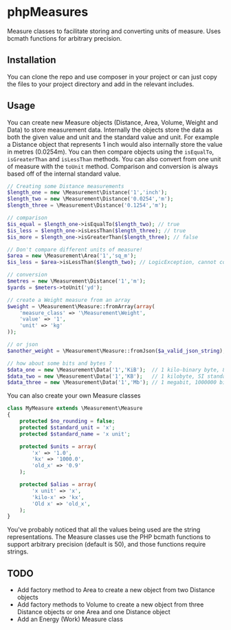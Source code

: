 phpMeasures
===========

Measure classes to facilitate storing and converting units of measure.  Uses bcmath functions for arbitrary precision.

Installation
------------
You can clone the repo and use composer in your project or can just copy the files to your project directory and add in the relevant includes.

Usage
------------
You can create new Measure objects (Distance, Area, Volume, Weight and Data) to store measurement data.  Internally the objects store the data as both the given value and unit and the standard value and unit.  For example a Distance object that represents 1 inch would also internally store the value in metres (0.0254m).  You can then compare objects using the ```isEqualTo```, ```isGreaterThan``` and ```isLessThan``` methods.  You can also convert from one unit of measure with the ```toUnit``` method.  Comparison and conversion is always based off of the internal standard value.

```php
// Creating some Distance measurements
$length_one = new \Measurement\Distance('1','inch');
$length_two = new \Measurement\Distance('0.0254','m');
$length_three = \Measurement\Distance('0.1254','m');

// comparison
$is_equal = $length_one->isEqualTo($length_two); // true
$is_less = $length_one->isLessThan($length_three); // true
$is_more = $length_one->isGreaterThan($length_three); // false

// Don't compare different units of measure!
$area = new \Measurement\Area('1','sq_m');
$is_less = $area->isLessThan($length_two); // LogicException, cannot compare Distance and Area

// conversion
$metres = new \Measurement\Distance('1','m');
$yards = $meters->toUnit('yd');

// create a Weight measure from an array
$weight = \Measurement\Measure::fromArray(array(
    'measure_class' => '\Measurement\Weight',
    'value' => '1',
    'unit' => 'kg'
));

// or json
$another_weight = \Measurement\Measure::fromJson($a_valid_json_string);

// how about some bits and bytes ?
$data_one = new \Measurement\Data('1','KiB');  // 1 kilo-binary byte, 8192 bits
$data_two = new \Measurement\Data('1','KB');   // 1 kilobyte, SI standard, 8000 bits
$data_three = new \Measurement\Data('1','Mb'); // 1 megabit, 1000000 bits

```

You can also create your own Measure classes

```php
class MyMeasure extends \Measurement\Measure
{
    protected $no_rounding = false;
    protected $standard_unit = 'x';
    protected $standard_name = 'x unit';

    protected $units = array(
        'x' => '1.0',
        'kx' => '1000.0',
        'old_x' => '0.9'
    );

    protected $alias = array(
        'x unit' => 'x',
        'kilo-x' => 'kx',
        'Old x' => 'old_x',
    );
}
```

You've probably noticed that all the values being used are the string representations.  The Measure classes use the PHP bcmath functions to support arbitrary precision (default is 50), and those functions require strings.

TODO
------------
 - Add factory method to Area to create a new object from two Distance objects
 - Add factory methods to Volume to create a new object from three Distance objects or one Area and one Distance object
 - Add an Energy (Work) Measure class
